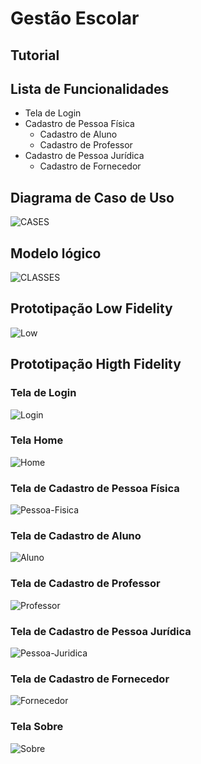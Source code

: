 # Gestão Escolar
## Tutorial

## Lista de Funcionalidades
- Tela de Login
- Cadastro de Pessoa Física
  - Cadastro de Aluno
  - Cadastro de Professor
- Cadastro de Pessoa Jurídica
  - Cadastro de Fornecedor

## Diagrama de Caso de Uso
![CASES](https://github.com/Marcio-Arruda/PI-2023-2/assets/150199455/87d297c4-bc2a-4078-9422-d5e3dd3da07b)

## Modelo lógico
![CLASSES](https://github.com/Marcio-Arruda/PI-2023-2/assets/150199455/f0cd9d29-9674-4afd-a4ea-44d124259fe4)

## Prototipação Low Fidelity
![Low](https://github.com/Marcio-Arruda/PI-2023-2/assets/150199455/eecf70ae-d205-42ed-90ac-bcf7ce8e46e4)

## Prototipação Higth Fidelity

### Tela de Login
![Login](https://github.com/Marcio-Arruda/PI-2023-2/assets/150199455/3b8103cd-31df-4dba-b650-cb648ceaedaa)

### Tela Home
![Home](https://github.com/Marcio-Arruda/PI-2023-2/assets/150199455/2f26bc3a-e70a-4c9d-a164-89fb5e0e4c93)

### Tela de Cadastro de Pessoa Física
![Pessoa-Fisica](https://github.com/Marcio-Arruda/PI-2023-2/assets/150199455/3f06c08b-b144-4dea-a7d6-6a02a6f59303)

### Tela de Cadastro de Aluno
![Aluno](https://github.com/Marcio-Arruda/PI-2023-2/assets/150199455/fef41aea-79a5-4c74-a6cf-5d3fa1f5afc1)

### Tela de Cadastro de Professor
![Professor](https://github.com/Marcio-Arruda/PI-2023-2/assets/150199455/1b6d95dc-cca9-4d06-9748-6e6bfcdbe4b6)

### Tela de Cadastro de Pessoa Jurídica
![Pessoa-Juridica](https://github.com/Marcio-Arruda/PI-2023-2/assets/150199455/4f78bcd4-a65e-460c-aa6b-a0f2935bd892)

### Tela de Cadastro de Fornecedor
![Fornecedor](https://github.com/Marcio-Arruda/PI-2023-2/assets/150199455/9109db13-7f0f-4085-a0dd-5b3d79ca8431)

### Tela Sobre
![Sobre](https://github.com/Marcio-Arruda/PI-2023-2/assets/150199455/8c1e000a-aa16-4e6b-8128-2bf0ab442b75)
